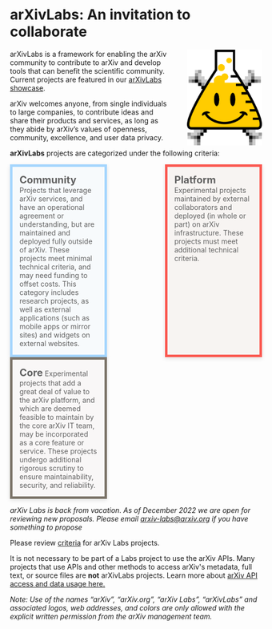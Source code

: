 # arXivLabs: An invitation to collaborate

<style>
.mkd-img-border {
  margin:1em 0px;
  padding:10px;
  border:.25em solid #ededed;
}
.mkd-horz-spacing {
  margin-right:1em;
  margin-left:1em;
}
.mkd-img-left {
  float:left;
  width:100%;
  margin-top:0;
}
.mkd-img-right {
  float:right;
  width:100%;
  margin-top:0;
}
.mkd-img-full {
  width:100% !important;
}
.mkd-img-60 {
  width:100% !important;
  margin:0 auto;
  display:block;
}
.mkd-img-thumb {
  max-width:150px !important;
}
.mkd-img-icon {
  border-radius:25%;
  width:150px;
  float:left;
  margin:0 .5em;
}
blockquote {
  border-left:0;
  margin:0;
  padding:0;
}
blockquote ol {
  list-style: none;
  margin: 0;
  padding: 0;
  display: flex;
  flex-direction: row;
  flex-wrap: wrap;
  justify-content: space-between;
}
blockquote ol li {
  width: 100%;
  padding:1em;
  -webkit-box-shadow: 0px 3px 8px 0px rgba(0,0,0,0.1);
  -moz-box-shadow: 0px 3px 8px 0px rgba(0,0,0,0.1);
  box-shadow: 0px 3px 8px 0px rgba(0,0,0,0.1);
  min-height:90px;
}
blockquote ol li strong {
  font-size: 20px;
}
blockquote ol li:nth-child(1) {
  border: 5px solid #a5d6fe;
  background: #f7fafc;
}
blockquote ol li:nth-child(2) {
  border: 5px solid #fb5951;
  background: #f7f4f2;
}
blockquote ol li:nth-child(3) {
  border: 5px solid #7c7469;
  background: #f9f7f7;
}
blockquote ol li::after {
  content: "";
  margin: 0;
}
blockquote ol li img {
  height:40px;
  display:block;
  margin:1em auto 0 auto;
}
h2, h2, h4, h5 {
  clear:both;
}
aside {
  float:left;
  clear:both;
  width:100%;
}
@media (min-width: 576px) {
  .mkd-img-left {
    width:calc(50% - 1.25em);
    margin-right:2em;
  }
  .mkd-img-right {
    width:calc(50% - 1.25em);
    margin-left:2em;
  }
  .mkd-img-60 {
    width:60% !important;
    margin:0 auto;
    display:block;
  }
  blockquote ol li {
    width: calc(33% - 10px);
  }
}
</style>

<img alt="arXivLabs logo" src="images/smileybones-labs-icon.png" class="mkd-img-right mkd-img-thumb"/>

arXivLabs is a framework for enabling the arXiv community to contribute to arXiv and develop tools that can benefit the scientific community. Current projects are featured in our [arXivLabs showcase](showcase/).

arXiv welcomes anyone, from single individuals to large companies, to contribute ideas and share their products and services, as long as they abide by arXiv’s values of openness, community, excellence, and user data privacy.

**arXivLabs** projects are categorized under the following criteria:

> 1. **Community**
> Projects that leverage arXiv services, and have an operational agreement or understanding, but are maintained and deployed fully outside of arXiv. These projects meet minimal technical criteria, and may need funding to offset costs. This category includes research projects, as well as external applications (such as mobile apps or mirror sites) and widgets on external websites.
> 1. **Platform**
> Experimental projects maintained by external collaborators and deployed (in whole or part) on arXiv infrastructure. These projects must meet additional technical criteria.
> 1. **Core**
> Experimental projects that add a great deal of value to the arXiv platform, and which are deemed feasible to maintain by the core arXiv IT team, may be incorporated as a core feature or service. These projects undergo additional rigorous scrutiny to ensure maintainability, security, and reliability.

<!-- To apply to the arXivLabs community, learn more about the [criteria](criteria) and then [propose your project idea](project-proposal). -->

<!-- <a href="project-proposal" class="button-fancy">Click to submit your idea <span> </span></a> -->

_*arXiv Labs is back from vacation. As of December 2022 we are open for reviewing new proposals. Please email <a href="mailto:arxiv-labs&commat;arxiv&period;org">arxiv-labs&commat;arxiv&period;org</a> if you have something to propose*_

Please review [criteria](criteria) for arXiv Labs projects.

It is not necessary to be part of a Labs project to use the arXiv APIs. Many projects that use APIs and other methods to access arXiv's metadata, full text, or source files are **not** arXivLabs projects. Learn more about [arXiv API access and data usage here.](https://arxiv.org/help/api/)

_Note: Use of the names “arXiv”, “arXiv.org”, “arXiv Labs”, “arXivLabs” and associated logos, web addresses, and colors are only allowed with the explicit written permission from the arXiv management team._
